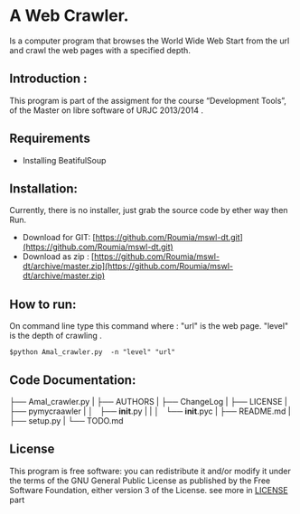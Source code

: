 A Web Crawler.
==============

  Is a computer program that browses the World Wide Web Start from the url and crawl the web pages with a specified depth.

  Introduction :
----------------
    
This program is  part of the assigment for the course “Development Tools”, of the Master on libre software of URJC 2013/2014 .


  Requirements
----------------
   * Installing  BeatifulSoup 

 Installation:
----------------

   Currently, there is no installer, just grab the source code  by ether way then Run.
  * Download for GIT: [https://github.com/Roumia/mswl-dt.git](https://github.com/Roumia/mswl-dt.git)
  * Download as zip : [https://github.com/Roumia/mswl-dt/archive/master.zip](https://github.com/Roumia/mswl-dt/archive/master.zip)

 How to run:
----------------

   On command line type this command where :
   "url" is the web page.
   "level" is the depth of crawling .

    $python Amal_crawler.py  -n "level" "url"

 Code Documentation:
----------------
  
   ├── Amal_crawler.py
   |
   ├── AUTHORS 
   |
   ├── ChangeLog 
   |
   ├── LICENSE
   |
   ├── pymycraawler
   |
   │   ├── __init__.py
   |   |
   │   └── __init__.pyc
   |
   ├── README.md
   |
   ├── setup.py
   |
   └── TODO.md
   



 License
----------------

  This program is free software: you can redistribute it and/or modify
    it under the terms of the GNU General Public License as published by
    the Free Software Foundation, either version 3 of the License.
    see more in [LICENSE](https://github.com/Roumia/mswl-dt/blob/master/LICENSE) part

